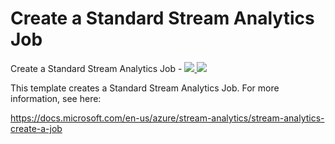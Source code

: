 # Create a Standard Stream Analytics Job

Create a Standard Stream Analytics Job - <a href="https://portal.azure.com/#create/Microsoft.Template/uri/https%3A%2F%2Fraw.githubusercontent.com%2Folandese%2Fazure-quickstart-templates%2Fmaster%2F101-streamanalytics-create%2Fazuredeploy.json" target="_blank">
    <img src="http://azuredeploy.net/deploybutton.png"/>
</a>
<a href="http://armviz.io/#/?load=https%3A%2F%2Fraw.githubusercontent.com%2Folandese%2Fazure-quickstart-templates%2Fmaster%2F101-streamanalytics-create%2Fazuredeploy.json" target="_blank">
    <img src="http://armviz.io/visualizebutton.png"/>
</a>

This template creates a Standard Stream Analytics Job. For more information, see here:

https://docs.microsoft.com/en-us/azure/stream-analytics/stream-analytics-create-a-job
